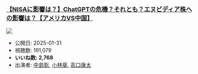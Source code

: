 ### [【NISAに影響は？】ChatGPTの危機？それとも？エヌビディア株への影響は？【アメリカVS中国】](https://www.youtube.com/watch?v=Cof-6Py1c3Q)
[![](https://img.youtube.com/vi/Cof-6Py1c3Q/sddefault.jpg)](https://www.youtube.com/watch?v=Cof-6Py1c3Q)
-   公開日: 2025-01-31
-   視聴数: 191,079
-   **いいね数: 2,768**
-   出演者: [中島聡](/rehacq_fan/people/中島聡 "wikilink"), [小林葵](/rehacq_fan/people/小林葵 "wikilink"), [高口康太](/rehacq_fan/people/高口康太 "wikilink")
